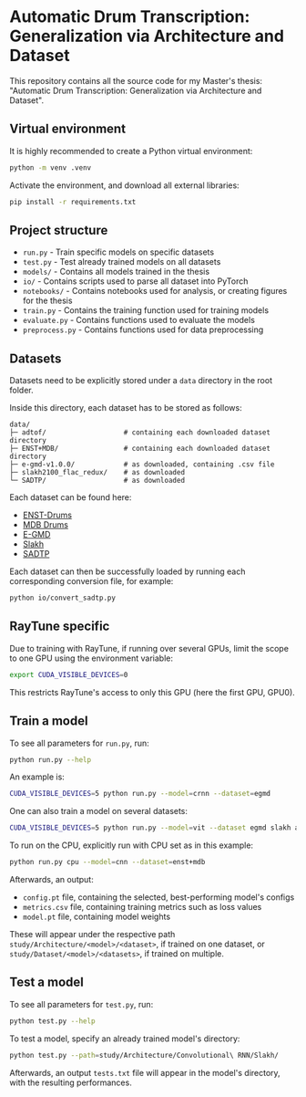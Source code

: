 # Automatic Drum Transcription: Generalization via Architecture and Dataset

This repository contains all the source code for my Master's thesis: "Automatic Drum Transcription: Generalization via Architecture and Dataset". 

## Virtual environment

It is highly recommended to create a Python virtual environment:

```sh
python -m venv .venv
```

Activate the environment, and download all external libraries:

```sh
pip install -r requirements.txt
```

## Project structure

* ```run.py``` - Train specific models on specific datasets
* ```test.py``` - Test already trained models on all datasets
* ```models/``` - Contains all models trained in the thesis
* ```io/``` - Contains scripts used to parse all dataset into PyTorch
* ```notebooks/``` - Contains notebooks used for analysis, or creating figures for the thesis
* ```train.py``` - Contains the training function used for training models
* ```evaluate.py``` - Contains functions used to evaluate the models
* ```preprocess.py``` - Contains functions used for data preprocessing

## Datasets

Datasets need to be explicitly stored under a ```data``` directory in the root folder.

Inside this directory, each dataset has to be stored as follows:
```
data/
├─ adtof/                   # containing each downloaded dataset directory
├─ ENST+MDB/                # containing each downloaded dataset directory
├─ e-gmd-v1.0.0/            # as downloaded, containing .csv file
├─ slakh2100_flac_redux/    # as downloaded
└─ SADTP/                   # as downloaded
```

Each dataset can be found here:
* [ENST-Drums](https://zenodo.org/records/7432188)
* [MDB Drums](https://github.com/CarlSouthall/MDBDrums)
* [E-GMD](https://zenodo.org/records/4300943)
* [Slakh](https://zenodo.org/records/4599666)
* [SADTP](https://github.com/RunarFosse/SADTP)

Each dataset can then be successfully loaded by running each corresponding conversion file, for example:
```sh
python io/convert_sadtp.py
```

## RayTune specific

Due to training with RayTune, if running over several GPUs, limit the scope to one GPU using the environment variable:
```sh
export CUDA_VISIBLE_DEVICES=0
```

This restricts RayTune's access to only this GPU (here the first GPU, GPU0).

## Train a model

To see all parameters for ```run.py```, run:
```sh
python run.py --help
```

An example is:
```sh
CUDA_VISIBLE_DEVICES=5 python run.py --model=crnn --dataset=egmd
```

One can also train a model on several datasets:
```sh
CUDA_VISIBLE_DEVICES=5 python run.py --model=vit --dataset egmd slakh adtof_yt
```

To run on the CPU, explicitly run with CPU set as in this example:
```sh
python run.py cpu --model=cnn --dataset=enst+mdb
```

Afterwards, an output:
* ```config.pt``` file, containing the selected, best-performing model's configs
* ```metrics.csv``` file, containing training metrics such as loss values
* ```model.pt``` file, containing model weights

These will appear under the respective path ```study/Architecture/<model>/<dataset>```, if trained on one dataset, or ```study/Dataset/<model>/<datasets>```, if trained on multiple.

## Test a model

To see all parameters for ```test.py```, run:
```sh
python test.py --help
```

To test a model, specify an already trained model's directory:
```sh
python test.py --path=study/Architecture/Convolutional\ RNN/Slakh/
```

Afterwards, an output ```tests.txt``` file will appear in the model's directory, with the resulting performances.